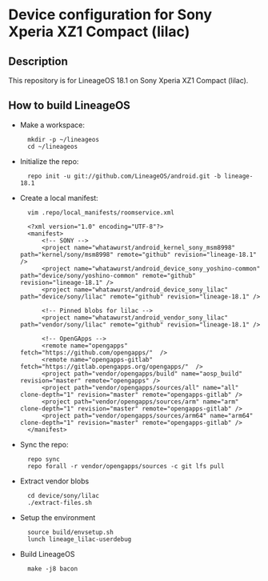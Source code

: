 Device configuration for Sony Xperia XZ1 Compact (lilac)
========================================================

Description
-----------

This repository is for LineageOS 18.1 on Sony Xperia XZ1 Compact (lilac).

How to build LineageOS
----------------------

* Make a workspace:

        mkdir -p ~/lineageos
        cd ~/lineageos

* Initialize the repo:

        repo init -u git://github.com/LineageOS/android.git -b lineage-18.1

* Create a local manifest:

        vim .repo/local_manifests/roomservice.xml

        <?xml version="1.0" encoding="UTF-8"?>
        <manifest>
            <!-- SONY -->
            <project name="whatawurst/android_kernel_sony_msm8998" path="kernel/sony/msm8998" remote="github" revision="lineage-18.1" />
            <project name="whatawurst/android_device_sony_yoshino-common" path="device/sony/yoshino-common" remote="github" revision="lineage-18.1" />
            <project name="whatawurst/android_device_sony_lilac" path="device/sony/lilac" remote="github" revision="lineage-18.1" />

            <!-- Pinned blobs for lilac -->
            <project name="whatawurst/android_vendor_sony_lilac" path="vendor/sony/lilac" remote="github" revision="lineage-18.1" />

            <!-- OpenGApps -->
            <remote name="opengapps" fetch="https://github.com/opengapps/"  />
            <remote name="opengapps-gitlab" fetch="https://gitlab.opengapps.org/opengapps/"  />
            <project path="vendor/opengapps/build" name="aosp_build" revision="master" remote="opengapps" />
            <project path="vendor/opengapps/sources/all" name="all" clone-depth="1" revision="master" remote="opengapps-gitlab" />
            <project path="vendor/opengapps/sources/arm" name="arm" clone-depth="1" revision="master" remote="opengapps-gitlab" />
            <project path="vendor/opengapps/sources/arm64" name="arm64" clone-depth="1" revision="master" remote="opengapps-gitlab" />
        </manifest>

* Sync the repo:

        repo sync
        repo forall -r vendor/opengapps/sources -c git lfs pull

* Extract vendor blobs

        cd device/sony/lilac
        ./extract-files.sh

* Setup the environment

        source build/envsetup.sh
        lunch lineage_lilac-userdebug

* Build LineageOS

        make -j8 bacon
